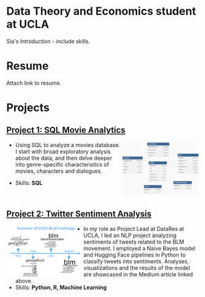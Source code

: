# Data Theory and Economics student at UCLA
Sia's Introduction - include skills.

# Resume
Attach link to resume.

# Projects
## [Project 1: SQL Movie Analytics](https://phulambrikarsia.github.io/movies-project/)
<div>
<img align="right" width="40%" height="40%" src="/assets/img/schema.png">
  
- Using SQL to analyze a movies database. I start with broad exploratory analysis about the data, and then delve deeper into genre-specific characteristics of movies, characters and dialogues.

- Skills: **SQL**
</div>
<br>
  
## [Project 2: Twitter Sentiment Analysis](https://ucladatares.medium.com/twitter-sentiment-analysis-analyzing-the-use-of-hashtags-in-the-black-lives-matter-movement-f9e5d9013ff9)

<img align="left" width="40%" height="40%" src="/assets/img/timeline.png">

- In my role as Project Lead at DataRes at UCLA, I led an NLP project analyzing sentiments of tweets related to the BLM movement. I employed a Naive Bayes model and Hugging Face pipelines in Python to classify tweets into sentiments. Analyses, visualizations and the results of the model are showcased in the Medium article linked above.
- Skills: **Python, R, Machine Learning**

